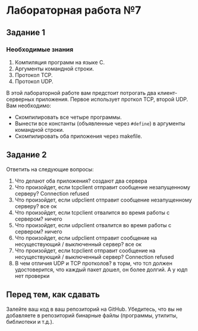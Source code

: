 # Лабораторная работа №7

## Задание 1

### Необходимые знания

1. Компиляция программ на языке С.
2. Аргументы командной строки.
3. Протокол TCP.
4. Протокол UDP.

В этой лабораторной работе вам предстоит потрогать два клиент-серверных приложения. Первое использует проткол TCP, второй UDP. Вам необходимо:

* Скомпилировать все четыре программы.
* Вынести все константы (объявленные через `#define`) в аргументы командной строки.
* Скомпилировать оба приложения через makefile.

## Задание 2

Ответить на следующие вопросы:

1. Что делают оба приложения? создают два сервера
2. Что произойдет, если tcpclient отправит сообщение незапущенному серверу? Connection refused
3. Что произойдет, если udpclient отправит сообщение незапущенному серверу? все ок
4. Что произойдет, если tcpclient отвалится во время работы с сервером? ничего
5. Что произойдет, если udpclient отвалится во время работы с сервером? ничего
6. Что произойдет, если udpclient отправит сообщение на несуществующий / выключенный сервер? все ок
7. Что произойдет, если tcpclient отправит сообщение на несуществующий / выключенный сервер? Connection refused
8. В чем отличия UDP и TCP протколов? в торм, что тсп должен удостоверится, что каждый пакет дошел, он более долгий. А у юдп нет проверки

## Перед тем, как сдавать

Залейте ваш код в ваш репозиторий на GitHub. Убедитесь, что вы не добавляете в репозиторий бинарные файлы (программы, утилиты, библиотеки и т.д.).
